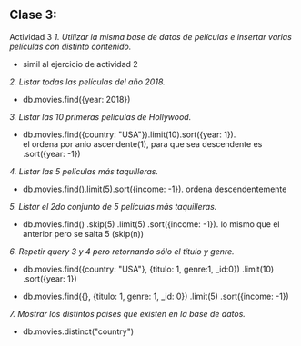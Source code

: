 ## Clase 3:

Actividad 3
*1. Utilizar la misma base de datos de películas e insertar varias películas con distinto contenido.*
- simil al ejercicio de actividad 2

*2. Listar todas las películas del año 2018.*
- db.movies.find({year: 2018})

*3. Listar las 10 primeras películas de Hollywood.*
- db.movies.find({country: "USA"}).limit(10).sort({year: 1}).  
el ordena por anio ascendente(1), para que sea descendente es .sort({year: -1}) 

*4. Listar las 5 películas más taquilleras.*
- db.movies.find().limit(5).sort({income: -1}). 
ordena descendentemente 

*5. Listar el 2do conjunto de 5 películas más taquilleras.*
- db.movies.find()
.skip(5)
.limit(5)
.sort({income: -1}). 
lo mismo que el anterior pero se salta 5 (skip(n))

*6. Repetir query 3 y 4 pero retornando sólo el título y genre.*
- db.movies.find({country: "USA"}, {titulo: 1, genre:1, _id:0})
.limit(10)
.sort({year: 1})

- db.movies.find({}, {titulo: 1, genre: 1, _id: 0})
.limit(5)
.sort({income: -1})

*7. Mostrar los distintos países que existen en la base de datos.*
- db.movies.distinct("country")

